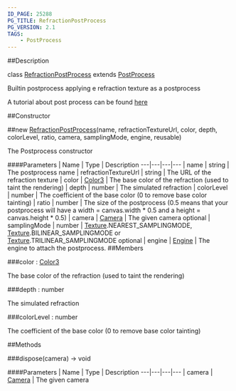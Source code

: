 ```yaml
---
ID_PAGE: 25288
PG_TITLE: RefractionPostProcess
PG_VERSION: 2.1
TAGS:
    - PostProcess
---
```

##Description

class [RefractionPostProcess](/classes/2.2/RefractionPostProcess) extends [PostProcess](/classes/2.2/PostProcess)

Builtin postprocess applying e refraction texture as a postprocess

A tutorial about post process can be found [here](http://doc.babylonjs.com/tutorials/How_to_use_PostProcesses)

##Constructor

##new [RefractionPostProcess](/classes/2.2/RefractionPostProcess)(name, refractionTextureUrl, color, depth, colorLevel, ratio, camera, samplingMode, engine, reusable)

The Postprocess constructor

####Parameters
 | Name | Type | Description
---|---|---|---
 | name | string |  The postprocess name
 | refractionTextureUrl | string |  The URL of the refraction texture
 | color | [Color3](/classes/2.2/Color3) |  The base color of the refraction (used to taint the rendering)
 | depth | number |  The simulated refraction
 | colorLevel | number |  The coefficient of the base color (0 to remove base color tainting)
 | ratio | number |  The size of the postprocess (0.5 means that your postprocess will have a width = canvas.width * 0.5 and a height = canvas.height * 0.5)
 | camera | [Camera](/classes/2.2/Camera) |  The given camera
optional | samplingMode | number |  [Texture](/classes/2.2/Texture).NEAREST_SAMPLINGMODE, [Texture](/classes/2.2/Texture).BILINEAR_SAMPLINGMODE or [Texture](/classes/2.2/Texture).TRILINEAR_SAMPLINGMODE
optional | engine | [Engine](/classes/2.2/Engine) |  The engine to attach the postprocess.
##Members

###color : [Color3](/classes/2.2/Color3)

The base color of the refraction (used to taint the rendering)

###depth : number

The simulated refraction

###colorLevel : number

The coefficient of the base color (0 to remove base color tainting)

##Methods

###dispose(camera) &rarr; void



####Parameters
 | Name | Type | Description
---|---|---|---
 | camera | [Camera](/classes/2.2/Camera) |  The given camera

